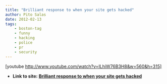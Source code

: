 ```yaml
---
title: "Brilliant response to when your site gets hacked"
author: Pito Salas
date: 2012-02-13
tags:
    - boston-tag
    - funny
    - hacking
    - police
    - pr
    - security
---
```


[youtube http://www.youtube.com/watch?v=ILhiW76B3H8&w=560&h=315]


* **Link to site:** **[Brilliant response to when your site gets hacked](None)**
